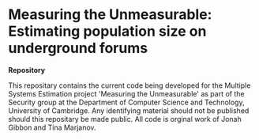# Measuring the Unmeasurable: Estimating population size on underground forums
**Repository**

This repositary contains the current code being developed for the Multiple Systems Estimation project 'Measuring the Unmeasurable' as part of the Security group at the Department of Computer Science and Technology, University of Cambridge. Any identifying material should not be published should this repositary be made public. All code is orginal work of Jonah Gibbon and Tina Marjanov.
